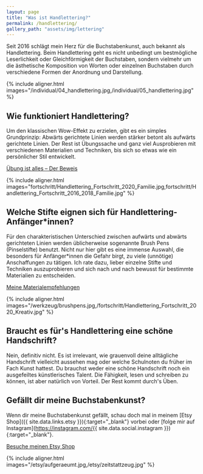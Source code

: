 ```yaml
---
layout: page
title: "Was ist Handlettering?"
permalink: /handlettering/
gallery_path: "assets/img/lettering"
---
```


Seit 2016 schlägt mein Herz für die Buchstabenkunst, auch bekannt als
Handlettering. Beim Handlettering geht es nicht unbedingt um bestmögliche Leserlichkeit
oder Gleichförmigkeit der Buchstaben, sondern vielmehr um die ästhetische
Komposition von Worten oder einzelnen Buchstaben durch verschiedene Formen der
Anordnung und Darstellung.

{% include aligner.html images="/individual/04_handlettering.jpg,/individual/05_handlettering.jpg" %}

## Wie funktioniert Handlettering?

Um den klassischen Wow-Effekt zu erzielen, gibt es ein simples Grundprinzip:
Abwärts gerichtete Linien werden stärker betont als aufwärts gerichtete Linien.
Der Rest ist Übungssache und ganz viel Ausprobieren mit verschiedenen
Materialien und Techniken, bis sich so etwas wie ein persönlicher Stil
entwickelt.

<a class="button" href="{{ '/handlettering-fortschritt/' | relative_url }}">
  <i class="fa fa-image fa-fw"></i> Übung ist alles – Der Beweis
</a>

{% include aligner.html images="fortschritt/Handlettering_Fortschritt_2020_Familie.jpg,fortschritt/Handlettering_Fortschritt_2016_2018_Familie.jpg" %}

## Welche Stifte eignen sich für Handlettering-Anfänger*innen?

Für den charakteristischen Unterschied zwischen aufwärts und abwärts gerichteten
Linien werden üblicherweise sogenannte Brush Pens (Pinselstifte) benutzt. Nicht
nur hier gibt es eine immense Auswahl, die besonders für Anfänger*innen die
Gefahr birgt, zu viele (unnötige) Anschaffungen zu tätigen. Ich rate dazu,
lieber einzelne Stifte und Techniken auszuprobieren und sich nach und nach
bewusst für bestimmte Materialien zu entscheiden.

<a class="button" href="{{ '/handlettering-werkzeug/' | relative_url }}">
  <i class="fa fa-paint-brush fa-fw"></i> Meine Materialempfehlungen
</a>

{% include aligner.html images="/werkzeug/brushpens.jpg,/fortschritt/Handlettering_Fortschritt_2020_Kreativ.jpg" %}

## Braucht es für's Handlettering eine schöne Handschrift?

Nein, definitiv nicht. Es ist irrelevant,
wie grauenvoll deine alltägliche Handschrift vielleicht aussehen mag oder welche
Schulnoten du früher im Fach Kunst hattest. Du brauchst weder eine schöne
Handschrift noch ein ausgefeiltes künstlerisches Talent. Die Fähigkeit, lesen
und schreiben zu können, ist aber natürlich von Vorteil. Der Rest kommt durch's
Üben.

## Gefällt dir meine Buchstabenkunst?

Wenn dir meine Buchstabenkunst gefällt, schau doch mal in meinem [Etsy Shop]({{ site.data.links.etsy }}){:target="\_blank"}
vorbei oder [folge mir auf Instagram](https://instagram.com/{{ site.data.social.instagram }}){:target="\_blank"}.

<a class="button" href="{{ site.data.links.etsy }}" target="_blank">
  <i class="fa fa-shopping-cart fa-fw"></i> Besuche meinen Etsy Shop
</a>

{% include aligner.html images="/etsy/aufgeraeumt.jpg,/etsy/zeitstattzeug.jpg" %}
